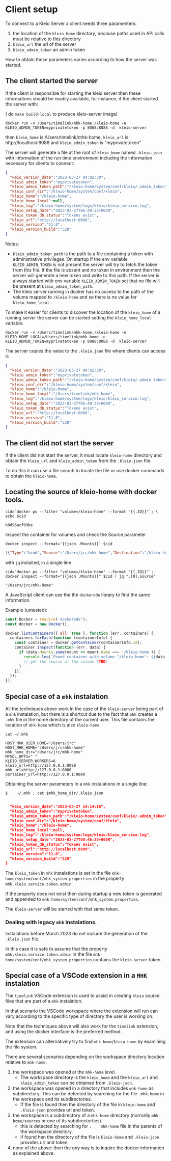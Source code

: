# Client setup

To connect to a Kleio Server a client needs three 
paramenters:

1. the location of the `kleio_home` directory, because
    paths used in API calls must be relative to this directory
2. `kleio_url` the url of the server
3. `kleio_admin_token` an admin token

How to obtain these parameters varies
according to how the server was
started.

## The client started the server

If the client is responsible for starting the kleio
server then these informations should be readily available,
for instance, if the client started the server with:

( do `make build-local` to produce kleio-server image)

```console
docker run -v /Users/timelink/mhk-home:/kleio-home -e KLEIO_ADMIN_TOKEN=myprivatetoken -p 8088:8088 -d  kleio-server  
```

then `kleio_home` is /Users/timelink/mhk-home,
`kleio_url` is http://localhost:8088 and
`kleio_admin_token` is "myprivatetoken"

The server will generate a file at the root
of `kleio_home` named `.kleio.json` with 
information of the run time environment including
the information necessary for clients to connect:

```json
{
  "keio_version_date":"2023-03-27 04:02:30",
  "kleio_admin_token":"myprivatetoken",
  "kleio_admin_token_path":"/kleio-home/system/conf/kleio/.admin_token",
  "kleio_conf_dir":"/kleio-home/system/conf/kleio",
  "kleio_home":"/kleio-home",
  "kleio_home_local":null,
  "kleio_log":"/kleio-home/system/logs/kleio/kleio_service.log",
  "kleio_setup_date":"2023-03-27T06:40:35+0000",
  "kleio_token_db_status":"Tokens exist",
  "kleio_url":"http://localhost:8088",
  "kleio_version":"11.0",
  "kleio_version_build":"528"
}
```
Notes:
* `kleio_admin_token_path` is the path to a file containing
   a token with administrative privileges. On startup if the
   env variable `KLEIO_ADMIN_TOKEN` is not present the server
   will try to fetch the token from this file. If the file
   is absent and no token in environment then the server will
   generate a new token and write to this path. If the server
   is always started with env variable `KLEIO_ADMIN_TOKEN` set
   that no file will be present at `kleio_admin_token_path`.
* The kleio server running in docker has no access to the path of the volume mapped to `/kleio-home` and so there is no value for `kleio_home_local` . 

To make it easier for clients to discover the location of
the `kleio_home` of a running server the server can be
started setting the `kleio_home_local` variable:

```console
docker run -v /Users/timelink/mhk-home:/kleio-home -e KLEIO_HOME_LOCAL=/Users/timelink/mhk-home -e KLEIO_ADMIN_TOKEN=myprivatetoken -p 8088:8088 -d  kleio-server  
```

The server copies the value to the `.kleio.json` file where clients can access it:

```json
{
  "keio_version_date":"2023-03-27 04:02:30",
  "kleio_admin_token":"myprivatetoken",
  "kleio_admin_token_path":"/kleio-home/system/conf/kleio/.admin_token",
  "kleio_conf_dir":"/kleio-home/system/conf/kleio",
  "kleio_home":"/kleio-home",
  "kleio_home_local":"/Users/timelink/mhk-home",
  "kleio_log":"/kleio-home/system/logs/kleio/kleio_service.log",
  "kleio_setup_date":"2023-03-27T06:40:35+0000",
  "kleio_token_db_status":"Tokens exist",
  "kleio_url":"http://localhost:8088",
  "kleio_version":"11.0",
  "kleio_version_build":"528"
}
```
## The client did not start the server

If the client did not start the server, it must locate `kleio-home` directory
and obtain the `kleio_url` and
`kleio_admin_token` from the `.kleio.json` file. 

To do this it can use a file search to locate
the file or use docker commands to
obtain the  `kleio-home`.

## Locating the source of kleio-home with docker tools.

```console
cid=`docker ps --filter "volume=/kleio-home" --format "{{.ID}}"`; \
echo $cid     
```
```
b0d96acf09be
```

 Inspect the container for volumes and check the Source parameter

```console
docker inspect --format='{{json .Mounts}}' $cid 
```

```json
[{"Type":"bind","Source":"/Users/jrc/mhk-home","Destination":"/kleio-home","Mode":"","RW":true,"Propagation":"rprivate"}]
```

with `jq` installed, in a single line

```console
cid=`docker ps --filter "volume=/kleio-home" --format "{{.ID}}"`; docker inspect --format="{{json .Mounts}}" $cid | jq ".[0].Source"
```
```
"/Users/jrc/mhk-home"
```

A JavaScript client can use the 
the `dockerode` library to find
the same information.

Example (untested):

```JavaScript
const Docker = require('dockerode');
const docker = new Docker();

docker.listContainers({ all: true }, function (err, containers) {
  containers.forEach(function (containerInfo) {
    const container = docker.getContainer(containerInfo.Id);
    container.inspect(function (err, data) {
      if (data.Mounts.some(mount => mount.Name === '/kleio-home')) {
        console.log(`Found container with volume "/kleio-home": ${data.Name}`);
        // get the source of the volume (TBD)
      }
    });
  });
});
```

## Special case of a `mhk` instalation

All the techniques above work in the case
of the `kleio-server` being part of
a `mhk` instalation, but there is a 
shortcut due to the fact that `mhk` creates
a `.mhk` file in the home directory of the
current user. This file contains the 
location of `mhk-home` which is also
`kleio-home`. 

```console
cat ~/.mhk
```
```
HOST_MHK_USER_HOME="/Users/jrc"
HOST_MHK_HOME="/Users/jrc/mhk-home"
mhk_home_dir="/Users/jrc/mhk-home"
MYSQL_OPTS=" "
KLEIO_SERVER_WORKERS=6
kleio_url=http://127.0.0.1:8088
mhk_url=http://127.0.0.1:8080
portainer_url=http://127.0.0.1:9000
```
Obtaining the server parameters in
a `mhk` instalations in a single line:

```console
$ .  ~/.mhk ; cat $mhk_home_dir/.kleio.json
```
```json

  "keio_version_date":"2023-03-27 14:14:16",
  "kleio_admin_token":"myprivatetoken",
  "kleio_admin_token_path":"/kleio-home/system/conf/kleio/.admin_token",
  "kleio_conf_dir":"/kleio-home/system/conf/kleio",
  "kleio_home":"/kleio-home",
  "kleio_home_local":null,
  "kleio_log":"/kleio-home/system/logs/kleio/kleio_service.log",
  "kleio_setup_date":"2023-03-27T08:46:28+0000",
  "kleio_token_db_status":"Tokens exist",
  "kleio_url":"http://localhost:8088",
  "kleio_version":"11.0",
  "kleio_version_build":"529"
}
```

The `kleio_token` in `mhk` instalations
is set in the file
`mhk-home/system/conf/mhk_system.properties`
in the property `mhk.kleio.service.token.admin`.

If the property does not exist then during
startup a new token is generated and appended
to `mhk-home/system/conf/mhk_system.properties`.

The `kleio-server` will be started with that
same token.

### Dealing with legacy `mhk` instalations.

Instalations before March 2023 do not include
the generation of the `.kleio.json` file.

In this case it is safe to assume that
the property `mhk.kleio.service.token.admin`
in the file `mhk-home/system/conf/mhk_system.properties` contains the `kleio-server` token.






## Special case of a VSCode extension in a `MHK` instalation

The `timelink`  VSCode extension is used
to assist in creating `kleio` source
files that are part of a `mhk` instalation.

In that scenario the VSCode workspace
where the extension will run can vary
according to the specific type of
directory the user is working on.

Note that the techniques above will
also work for the `timelink` extension,
and using the docker interface is the
preferred method. 

The extension can alternatively try
to find `mhk-home`/`kleio-home` by
examining the file system. 

There are several scenarios depending
on the workspace directory location relative
to `mhk-home`.

1. the workspace was opened at the 
   `mhk-home` level.
   * The workspace 
   directory is the `kleio_home` and the `kleio_url` and `kleio_admin_token` can be
   obtained from `.kleio-json`.
2. the workspace was opened in a directory that
  includes `mhk-home` as subdirectory. 
  This can be detected by searching for the
  file `.mhk-home` in the workspace and its
  subdirectories. 
     * If the file is found
  then the directory of the file in `kleio-home`
  and `.kleio-json` provides url and token.
3. the workspace is a subdirectory of a `mhk-home`
  directory (normally 
  `mhk-home/sources` or one of its 
  subdirectorties).
     * this is detected by searching for `.   
        mhk-home` file in the parents of
        the workspace directory.
     * if found hen the directory of the file is
        `kleio-home` and `.kleio-json` provides url and token.
4. none of the above: then the ony way is to
   inquire the docker information as explained
   above.






